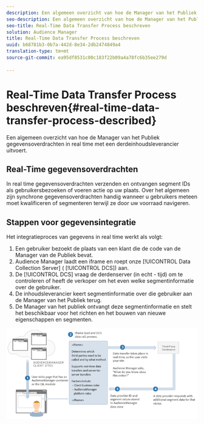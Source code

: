 ```yaml
---
description: Een algemeen overzicht van hoe de Manager van het Publiek gegevensoverdrachten in real time met een derdeinhoudsleverancier uitvoert.
seo-description: Een algemeen overzicht van hoe de Manager van het Publiek gegevensoverdrachten in real time met een derdeinhoudsleverancier uitvoert.
seo-title: Real-Time Data Transfer Process beschreven
solution: Audience Manager
title: Real-Time Data Transfer Process beschreven
uuid: b68781b3-0b7a-442d-8e34-2db2474849a4
translation-type: tm+mt
source-git-commit: ea95df8531c00c183f22b09a4a78fc6b35ee279d

---
```



# Real-Time Data Transfer Process beschreven{#real-time-data-transfer-process-described}

Een algemeen overzicht van hoe de Manager van het Publiek gegevensoverdrachten in real time met een derdeinhoudsleverancier uitvoert.

<!-- real-time-data-transfer-explained.xml -->

## Real-Time gegevensoverdrachten

In real time gegevensoverdrachten verzenden en ontvangen segment IDs als gebruikersbezoeken of voeren actie op uw plaats. Over het algemeen zijn synchrone gegevensoverdrachten handig wanneer u gebruikers meteen moet kwalificeren of segmenteren terwijl ze door uw voorraad navigeren.

## Stappen voor gegevensintegratie

Het integratieproces van gegevens in real time werkt als volgt:

1. Een gebruiker bezoekt de plaats van een klant die de code van de Manager van de Publiek bevat.
1. Audience Manager laadt een iframe en roept onze [!UICONTROL Data Collection Server] ( [!UICONTROL DCS]) aan.
1. De [!UICONTROL DCS] vraag de derdenserver (in echt - tijd) om te controleren of heeft de verkoper om het even welke segmentinformatie over de gebruiker.
1. De inhoudsleverancier keert segmentinformatie over die gebruiker aan de Manager van het Publiek terug.
1. De Manager van het publiek ontvangt deze segmentinformatie en stelt het beschikbaar voor het richten en het bouwen van nieuwe eigenschappen en segmenten.

![](assets/rt_reduce70.png)
